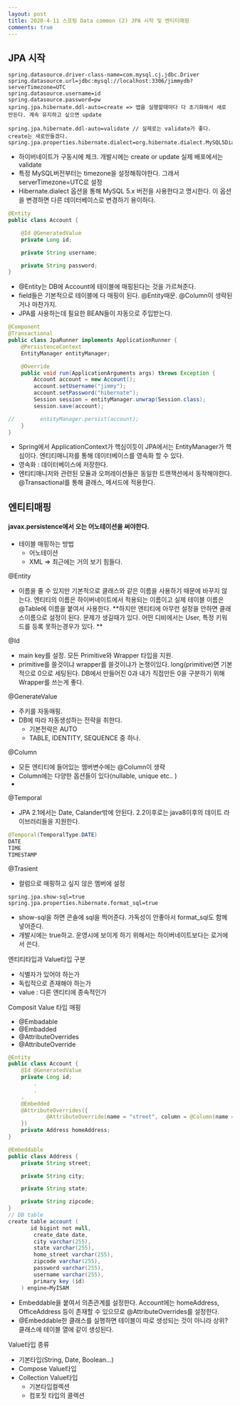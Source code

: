 ```yaml
---
layout: post
title: 2020-4-11 스프링 Data common (2) JPA 시작 및 엔티티매핑
comments: true
---
```

## JPA 시작

```properties
spring.datasource.driver-class-name=com.mysql.cj.jdbc.Driver
spring.datasource.url=jdbc:mysql://localhost:3306/jimmydb?serverTimezone=UTC
spring.datasource.username=id
spring.datasource.password=pw
spring.jpa.hibernate.ddl-auto=create => 앱을 실행할때마다 다 초기화해서 새로 만든다. 계속 유지하고 싶으면 update

spring.jpa.hibernate.ddl-auto=validate // 실제로는 validate가 좋다. create는 새로만들겠다.
spring.jpa.properties.hibernate.dialect=org.hibernate.dialect.MySQL5Dialect
```

- 하이버네이트가 구동시에 체크. 개발시에는 create or update 실제 배포에서는 validate
- 특정 MySQL버전부터는 timezone을 설정해줘야한다. 그래서 serverTimezone=UTC로 설정
- Hibernate.dialect 옵션을 통해 MySQL 5.x 버전을 사용한다고 명시한다. 이 옵션을 변경하면 다른 데이터베이스로 변경하기 용이하다.

```java
@Entity
public class Account {

    @Id @GeneratedValue
    private Long id;

    private String username;

    private String password;
}
```

- @Entity는 DB에 Account에 테이블에 매핑된다는 것을 가르쳐준다.
- field들은 기본적으로 테이블에 다 매핑이 된다. @Entity때문. @Column이 생략된거나 마찬가지.
- JPA를 사용하는데 필요한 BEAN들이 자동으로 주입받는다.

```java
@Component
@Transactional
public class JpaRunner implements ApplicationRunner {
    @PersistenceContext
    EntityManager entityManager;

    @Override
    public void run(ApplicationArguments args) throws Exception {
        Account account = new Account();
        account.setUsername("jimmy");
        account.setPassword("hibernate");
        Session session = entityManager.unwrap(Session.class);
        session.save(account);

//        entityManager.persist(account);
    }
}
```

- Spring에서 ApplicationContext가 핵심이듯이 JPA에서는 EntityManager가 핵심이다. 엔티티매니저를 통해 데이터베이스를 영속화 할 수 있다.
- 영속화 : 데이터베이스에 저장한다.
- 엔티티매니저와 관련된 모듈과 오퍼레이션들은 동일한 트랜잭션에서 동작해야한다. @Transactional를 통해 클래스, 메서드에 적용한다.



## 엔티티매핑

####  javax.persistence에서 오는 어노테이션을 써야한다.



- 테이블 매핑하는 방법
  - 어노테이션
  - XML => 최근에는 거의 보기 힘들다.



@Entity

- 이름을 줄 수 있지만 기본적으로 클래스와 같은 이름을 사용하기 때문에 바꾸지 않는다. 엔티티의 이름은 하이버네이트에서 적용되는 이름이고 실제 테이블 이름은 @Table에 이름을 붙여서 사용한다. **하지만 엔티티에 아무런 설정을 안하면 클래스이름으로 설정이 된다. 문제가 생길때가 있다. 어떤 디비에서는 User, 특정 키워드를 등록 못하는경우가 있다. **



@Id

- main key를 설정. 모든 Primitive와 Wrapper 타입을 지원.
- primitive를 쓸것이냐 wrapper를 쓸것이냐가 논쟁이있다. long(primitive)면 기본적으로 0으로 세팅된다. DB에서 만들어진 0과 내가 직접만든 0을 구분하기 위해 Wrapper를 쓰는게 좋다.



@GenerateValue

- 주키를 자동매핑.
- DB에 따라 자동생성하는 전략을 취한다.
  - 기본전략은 AUTO
  - TABLE, IDENTITY, SEQUENCE 중 하나.



@Column

- 모든 엔티티에 들어있는 멤버변수에는 @Column이 생략
- Column에는 다양한 옵션들이 있다(nullable, unique etc.. )
-

@Temporal

- JPA 2.1에서는 Date, Calander밖에 안된다. 2.2이후로는 java8이후의 데이트 라이브러리들을 지원한다.



```java
@Temporal(TemporalType.DATE)
DATE
TIME
TIMESTAMP
```

@Trasient

- 컬럼으로 매핑하고 싶지 않은 멤버에 설정



```properties
spring.jpa.show-sql=true
spring.jpa.properties.hibernate.format_sql=true
```

- show-sql을 하면 콘솔에 sql을 찍어준다. 가독성이 안좋아서 format_sql도 함께 넣어준다.
- 개발시에는 true하고. 운영시에 보이게 하기 위해서는 하이버네이트보다는 로거에서 쓴다.





엔티티타입과 Value타입 구분

- 식별자가 있어야 하는가
- 독립적으로 존재해야 하는가
- value : 다른 엔티티에 종속적인가



Composit Value 타입 매핑

- @Embadable
- @Embadded
- @AttributeOverrides
- @AttributeOverride

```java
@Entity
public class Account {
    @Id @GeneratedValue
    private Long id;
		.
		.
    .
    @Embedded
    @AttributeOverrides({
            @AttributeOverride(name = "street", column = @Column(name = "home_street"))
    })
    private Address homeAddress;
}

@Embeddable
public class Address {
    private String street;

    private String city;

    private String state;

    private String zipcode;
}
// DB table
create table account (
       id bigint not null,
        create_date date,
        city varchar(255),
        state varchar(255),
        home_street varchar(255),
        zipcode varchar(255),
        password varchar(255),
        username varchar(255),
        primary key (id)
    ) engine=MyISAM
```

- Embeddable을 붙여서 의존관계를 설정한다. Account에는 homeAddress, OfficeAddress 등이 존재할 수 있으므로 @AttributeOverrides를 설정한다.
- @Embeddable한 클래스를 실행하면 테이블이 따로 생성되는 것이 아니라 상위?클래스에 테이블 열에 같이 생성된다.



Value타입 종류

- 기본타입(String, Date, Boolean...)
- Compose Value타입
- Collection Value타입
  - 기본타입컬렉션
  - 컴포짓 타입의 콜렉션



####
